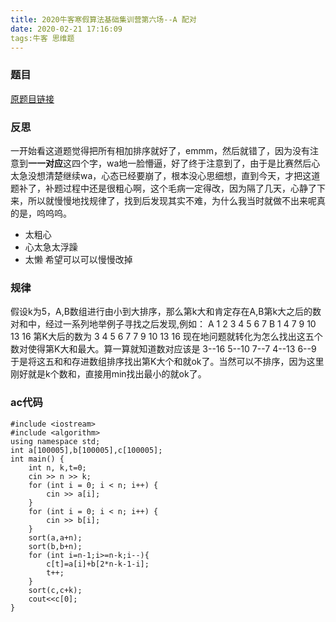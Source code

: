 ```yaml
---
title: 2020牛客寒假算法基础集训营第六场--A 配对
date: 2020-02-21 17:16:09
tags:牛客 思维题
---
```

### 题目
[原题目链接](https://ac.nowcoder.com/acm/contest/3007/A)

### 反思
一开始看这道题觉得把所有相加排序就好了，emmm，然后就错了，因为没有注意到**一一对应**这四个字，wa地一脸懵逼，好了终于注意到了，由于是比赛然后心太急没想清楚继续wa，心态已经要崩了，根本没心思细想，直到今天，才把这道题补了，补题过程中还是很粗心啊，这个毛病一定得改，因为隔了几天，心静了下来，所以就慢慢地找规律了，找到后发现其实不难，为什么我当时就做不出来呢真的是，呜呜呜。
- 太粗心
- 心太急太浮躁
- 太懒
希望可以可以慢慢改掉

### 规律
假设k为5，A,B数组进行由小到大排序，那么第k大和肯定存在A,B第k大之后的数对和中，经过一系列地举例子寻找之后发现,例如：
A 1 2 3 4 5 6 7
B 1 4 7 9 10 13 16
第K大后的数为
3 4 5  6  7
7 9 10 13 16
现在地问题就转化为怎么找出这五个数对使得第K大和最大。算一算就知道数对应该是
3--16  5--10  7--7
4--13  6--9
于是将这五和和存进数组排序找出第K大个和就ok了。当然可以不排序，因为这里刚好就是k个数和，直接用min找出最小的就ok了。

### ac代码
```
#include <iostream>
#include <algorithm>
using namespace std;
int a[100005],b[100005],c[100005];
int main() {
    int n, k,t=0;
    cin >> n >> k;
    for (int i = 0; i < n; i++) {
        cin >> a[i];
    }
    for (int i = 0; i < n; i++) {
        cin >> b[i];
    }
    sort(a,a+n);
    sort(b,b+n);
    for (int i=n-1;i>=n-k;i--){
        c[t]=a[i]+b[2*n-k-1-i];
        t++;
    }
    sort(c,c+k);
    cout<<c[0];
}
```